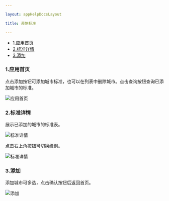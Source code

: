 ```yaml
---

layout: appHelpDocsLayout

title: 差旅标准

---
```

<ul>
   <li><a href="#home">1.应用首页</a></li>
   <li><a href="#list">2.标准详情</a></li>
   <li><a href="#add">3.添加</a></li>
</ul>

### <span id='home'>1.应用首页</span>

点击添加按钮可添加城市标准，也可以在列表中删除城市。点击查询按钮查询已添加城市的标准。

![应用首页](./img/travestandards/home.jpg)

### <span id='list'>2.标准详情</span>

展示已添加的城市的标准表。

![标准详情](./img/travestandards/list.jpg)
<br/>

点击右上角按钮可切换级别。

![标准详情](./img/travestandards/opstion.jpg)

### <span id='add'>3.添加</span>

添加城市可多选，点击确认按钮后返回首页。

![添加](./img/travestandards/add.jpg)
